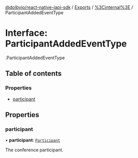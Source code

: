 [@dolbyio/react-native-iapi-sdk](../README.md) / [Exports](../modules.md) / [%3Cinternal%3E](../modules/_internal_.md) / ParticipantAddedEventType

# Interface: ParticipantAddedEventType

[<internal>](../modules/_internal_.md).ParticipantAddedEventType

## Table of contents

### Properties

- [participant](_internal_.ParticipantAddedEventType.md#participant)

## Properties

### participant

• **participant**: [`Participant`](_internal_.Participant.md)

The conference participant.
